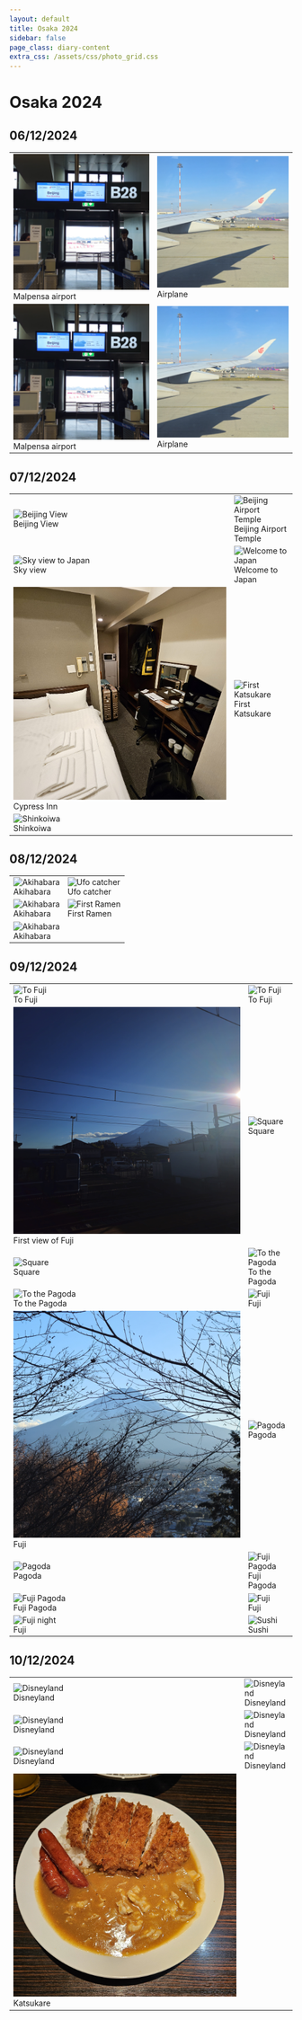 ```yaml
---
layout: default
title: Osaka 2024
sidebar: false
page_class: diary-content
extra_css: /assets/css/photo_grid.css
---
```


# Osaka 2024

<h2>06/12/2024</h2>
<table>
  <tbody>
    <tr>
        <td>
            <img src="/assets/utils/trip/06_12_24/gate.jpg" />
            <br>Malpensa airport
        </td>
        <td>
            <img src="/assets/utils/trip/06_12_24/airplane.jpg" />
            <br>Airplane
        </td>
    </tr>
    <tr>
                <td>
            <img src="/assets/utils/trip/06_12_24/gate.jpg" />
            <br>Malpensa airport
        </td>
        <td>
            <img src="/assets/utils/trip/06_12_24/airplane.jpg" />
            <br>Airplane
        </td>
    </tr>
  </tbody>
</table>


<h2>07/12/2024</h2>
<table>
  <tbody>
    <tr>
        <td>
            <img src="/assets/utils/trip/07_12_24/1_beijing_view.jpg" alt="Beijing View">
            <br>Beijing View
        </td>
        <td>
            <img src="/assets/utils/trip/07_12_24/2_beijing_airport_temple.jpg" alt="Beijing Airport Temple">
            <br>Beijing Airport Temple
        </td>
    </tr>
    <tr>
        <td>
            <img src="/assets/utils/trip/07_12_24/3_sky_view_to_japan.jpg" alt="Sky view to Japan">
            <br>Sky view
        </td>
        <td>
            <img src="/assets/utils/trip/07_12_24/4_welcome_to_japan.jpg" alt="Welcome to Japan">
            <br>Welcome to Japan
        </td>
    </tr>
    <tr>
        <td>
            <img src="/assets/utils/trip/07_12_24/5_hotel_cypress_inn.jpg" alt="Hotel Cypress Inn">
            <br>Cypress Inn
        </td>
        <td>
            <img src="/assets/utils/trip/07_12_24/6_first_katsukare.jpg" alt="First Katsukare">
            <br>First Katsukare
        </td>
    </tr>
    <tr>
        <td>
            <img src="/assets/utils/trip/07_12_24/7_shinkoiwa.jpg" alt="Shinkoiwa">
            <br>Shinkoiwa
        </td>
        <td></td>
    </tr>
  </tbody>
</table>

<h2>08/12/2024</h2>
<table>
  <tbody>
    <tr>
        <td>
            <img src="/assets/utils/trip/08_12_24/1_akihabara_1.jpg" alt="Akihabara">
            <br>Akihabara
        </td>
        <td>
            <img src="/assets/utils/trip/08_12_24/2_first_ufo_catcher.jpg" alt="Ufo catcher">
            <br>Ufo catcher
        </td>
    </tr>
    <tr>
        <td>
            <img src="/assets/utils/trip/08_12_24/3_akihabara_2.jpg" alt="Akihabara">
            <br>Akihabara
        </td>
        <td>
            <img src="/assets/utils/trip/08_12_24/4_first_ramen.jpg" alt="First Ramen">
            <br>First Ramen
        </td>
    </tr>
    <tr>
        <td>
            <img src="/assets/utils/trip/08_12_24/5_akihabara_3.jpg" alt="Akihabara">
            <br>Akihabara
        </td>
        <td></td>
    </tr>
  </tbody>
</table>

<h2>09/12/2024</h2>
<table>
  <tbody>
    <tr>
        <td>
            <img src="/assets/utils/trip/09_12_24/1_to_fuji_1.jpg" alt="To Fuji">
            <br>To Fuji
        </td>
        <td>
            <img src="/assets/utils/trip/09_12_24/2_to_fuji_2.jpg" alt="To Fuji">
            <br>To Fuji
        </td>
    </tr>
    <tr>
        <td>
            <img src="/assets/utils/trip/09_12_24/3_first_view_fuji.jpg" alt="First view of Fuji">
            <br>First view of Fuji
        </td>
        <td>
            <img src="/assets/utils/trip/09_12_24/4_square_1.jpg" alt="Square">
            <br>Square
        </td>
    </tr>
    <tr>
        <td>
            <img src="/assets/utils/trip/09_12_24/5_square_2.jpg" alt="Square">
            <br>Square
        </td>
        <td>
            <img src="/assets/utils/trip/09_12_24/6_to_pagoda_1.jpg" alt="To the Pagoda">
            <br>To the Pagoda
        </td>
    </tr>
    <tr>
        <td>
            <img src="/assets/utils/trip/09_12_24/7_to_pagoda_2.jpg" alt="To the Pagoda">
            <br>To the Pagoda
        </td>
        <td>
            <img src="/assets/utils/trip/09_12_24/8_fuji_1.jpg" alt="Fuji">
            <br>Fuji
        </td>
    </tr>
    <tr>
        <td>
            <img src="/assets/utils/trip/09_12_24/9_fuji_2.jpg" alt="Fuji">
            <br>Fuji
        </td>
        <td>
            <img src="/assets/utils/trip/09_12_24/10_pagoda_1.jpg" alt="Pagoda">
            <br>Pagoda
        </td>
    </tr>
    <tr>
        <td>
            <img src="/assets/utils/trip/09_12_24/11_pagoda_2.jpg" alt="Pagoda">
            <br>Pagoda
        </td>
        <td>
            <img src="/assets/utils/trip/09_12_24/12_fuji_pagoda.jpg" alt="Fuji Pagoda">
            <br>Fuji Pagoda
        </td>
    </tr>
    <tr>
        <td>
            <img src="/assets/utils/trip/09_12_24/13_fuji_pagoda_2.jpg" alt="Fuji Pagoda">
            <br>Fuji Pagoda
        </td>
        <td>
            <img src="/assets/utils/trip/09_12_24/14_fuji_3.jpg" alt="Fuji">
            <br>Fuji
        </td>
    </tr>
    <tr>
        <td>
            <img src="/assets/utils/trip/09_12_24/15_fuji_night.jpg" alt="Fuji night">
            <br>Fuji
        </td>
        <td>
            <img src="/assets/utils/trip/09_12_24/16_sushi_sushiro.jpg" alt="Sushi">
            <br>Sushi
        </td>
    </tr>
  </tbody>
</table>

<h2>10/12/2024</h2>
<table>
  <tbody>
    <tr>
        <td>
            <img src="/assets/utils/trip/10_12_24/Disneyland_1.jpg" alt="Disneyland">
            <br>Disneyland
        </td>
        <td>
            <img src="/assets/utils/trip/10_12_24/Disneyland_2.jpg" alt="Disneyland">
            <br>Disneyland
        </td>
    </tr>
    <tr>
        <td>
            <img src="/assets/utils/trip/10_12_24/Disneyland_3.jpg" alt="Disneyland">
            <br>Disneyland
        </td>
        <td>
            <img src="/assets/utils/trip/10_12_24/Disneyland_4.jpg" alt="Disneyland">
            <br>Disneyland
        </td>
    </tr>
    <tr>
        <td>
            <img src="/assets/utils/trip/10_12_24/Disneyland_5.jpg" alt="Disneyland">
            <br>Disneyland
        </td>
        <td>
            <img src="/assets/utils/trip/10_12_24/Disneyland_6.jpg" alt="Disneyland">
            <br>Disneyland
        </td>
    </tr>
    <tr>
        <td>
            <img src="/assets/utils/trip/10_12_24/katsukare.jpg" alt="Katsukare">
            <br>Katsukare
        </td>
        <td></td>
    </tr>
  </tbody>
</table>